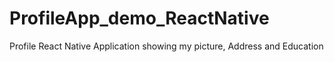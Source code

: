 # ProfileApp_demo_ReactNative
Profile React Native Application showing my picture, Address and Education
